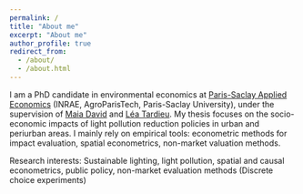 ```yaml
---
permalink: /
title: "About me"
excerpt: "About me"
author_profile: true
redirect_from: 
  - /about/
  - /about.html
---
```


I am a PhD candidate in environmental economics at [Paris-Saclay Applied Economics](https://eng-psae.versailles-grignon.hub.inrae.fr/) (INRAE, AgroParisTech, Paris-Saclay University), under the supervision of [Maia David](https://eng-psae.versailles-grignon.hub.inrae.fr/personalpages/david) and [Léa Tardieu](https://leatardieu.wordpress.com/). My thesis focuses on the socio-economic impacts of light pollution reduction policies in urban and periurban areas. I mainly rely on empirical tools: econometric methods for impact evaluation, spatial econometrics, non-market valuation methods.

Research interests: Sustainable lighting, light pollution, spatial and causal econometrics, public policy, non-market evaluation methods (Discrete choice experiments)

